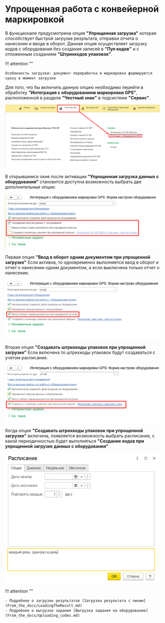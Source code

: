 # Упрощенная работа с конвейерной маркировкой

В функционале предусмотрена опция **"Упрощенная загрузка"** которая способствует быстрой загрузке результата, отправки отчета о нанесении и вводе в оборот. Данная опция осуществляет загрузку кодов с оборудования без создания записей в **"Пул кодов"** и с отложенным созданием **"Штрихкодов упаковок"**.

!!! attention ""

    Особенность загрузки: документ переработка и маркировка формируются сразу в момент загрузки

Для того, что бы включить данную опцию необходимо перейти в обработку **"Интеграция с оборудованием маркировки GPS"**, расположенной в разделе **"Честный знак"** в подсистеме **"Сервис"**.

[![09-11-2021_15-44-00][09-11-2021_15-44-00]][09-11-2021_15-44-00]

В открывшемся окне после активации **"Упрощенная загрузка данных с оборудования"** становится доступна возможность выбрать две дополнительные опции:

[![09-11-2021_15-44-01][09-11-2021_15-44-01]][09-11-2021_15-44-01]

Первая опция **"Ввод в оборот одним документом при упрощенной загрузке"** Если активна, то одновременно выполняется ввод в оборот и отчет о нанесении одним документом, а если выключена только отчет о нанесении.

[![09-11-2021_15-44-02][09-11-2021_15-44-02]][09-11-2021_15-44-02]

Вторая опция **"Создавать штрихкоды упаковок при упрощенной загрузке"** Если включена то штрихкоды упаковок будут создаваться с учетом расписания.

[![09-11-2021_15-44-03][09-11-2021_15-44-03]][09-11-2021_15-44-03]

Когда опция **"Создавать штрихкоды упаковок при упрощенной загрузке"** включена, появляется возможность выбрать расписание, с какой периодичностью будет выполняться **"Создание кодов при упрощенной загрузке данных с оборудования"**

[![09-11-2021_15-44-04][09-11-2021_15-44-04]][09-11-2021_15-44-04]

!!! attention ""

    - Подробнее о загрузке результатов [Загрузка результата с линии](From_the_docs/LoadingTheResult.md)
    - Подробнее о выгрузке задания [Выгрузка задания на оборудование](From_the_docs/Uploading_codes.md)

[09-11-2021_15-44-00]: Simplified_loading.assets/09-11-2021_15-44-00.png
[09-11-2021_15-44-01]: Simplified_loading.assets/09-11-2021_15-44-01.png
[09-11-2021_15-44-02]: Simplified_loading.assets/09-11-2021_15-44-02.png
[09-11-2021_15-44-03]: Simplified_loading.assets/09-11-2021_15-44-03.png
[09-11-2021_15-44-04]: Simplified_loading.assets/09-11-2021_15-44-04.png
